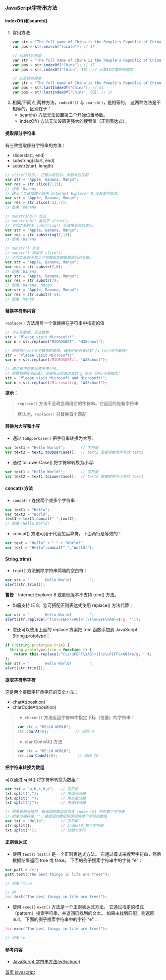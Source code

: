 ### JavaScript字符串方法

#### indexOf()和search()
1. 常用方法
    ```javascript
    var str = "The full name of China is the People's Republic of China.";
    var pos = str.search("locate"); // 17

    // 从前往后搜索
    var str = "The full name of China is the People's Republic of China.";
    var pos = str.indexOf("China"); // 17
    var pos = str.indexOf("China", 18); // 从第18位置开始搜索

    // 从后往前搜索
    var str = "The full name of China is the People's Republic of China.";
    var pos = str.lastIndexOf("China"); // 51
    var pos = str.lastIndexOf("China", 50); // 17
    ```
2. 相同/不同点
    两种方法，`indexOf()` 与 `search()`，是相等的。
    这两种方法是不相等的。区别在于：
    * search() 方法无法设置第二个开始位置参数。
    * indexOf() 方法无法设置更强大的搜索值（正则表达式）。

#### 提取部分字符串
有三种提取部分字符串的方法：
  * slice(start, end)
  * substring(start, end)
  * substr(start, length)
```javascript
// slice()方法： 正数从前往后，负数从后往前
var str = "Apple, Banana, Mango";
var res = str.slice(7,13);
// 结果：Banana
// 提示：负值位置不适用 Internet Explorer 8 及其更早版本。
var str = "Apple, Banana, Mango";
var res = str.slice(-13,-7);
// 结果：Banana

// substring() 方法
// substring() 类似于 slice()。
// 不同之处在于 substring() 无法接受负的索引。
var str = "Apple, Banana, Mango";
var res = str.substring(7,13);
// 结果：Banana

// substr() 方法
// substr() 类似于 slice()。
// 不同之处在于第二个参数规定被提取部分的长度。
var str = "Apple, Banana, Mango";
var res = str.substr(7,6);
// 结果：Banana
var str = "Apple, Banana, Mango";
var res = str.substr(7);
// 结果：Banana, Mango
var str = "Apple, Banana, Mango";
var res = str.substr(-5);
// 结果：Mango
```
#### 替换字符串内容
`replace()` 方法用另一个值替换在字符串中指定的值
```javascript
// 大小写敏感，无法替换
str = "Please visit Microsoft!";
var n = str.replace("MICROSOFT", "W3School");

// 如需执行大小写不敏感的替换，请使用正则表达式 /i（大小写不敏感）
str = "Please visit Microsoft!";
var n = str.replace(/MICROSOFT/i, "W3School");

// 请注意正则表达式不带引号。
// 如需替换所有匹配，请使用正则表达式的 g 标志（用于全局搜索）
str = "Please visit Microsoft and Microsoft!";
var n = str.replace(/Microsoft/g, "W3School");
```
**提示：**
> `replace()` 方法不会改变调用它的字符串。它返回的是新字符串 
> 
> 默认地，`replace()` 只替换首个匹配

#### 转换为大写和小写
* 通过 `toUpperCase()` 把字符串转换为大写:
```javascript
var text1 = "Hello World!";       // 字符串
var text2 = text1.toUpperCase();  // text2 是被转换为大写的 text1
```
* 通过 toLowerCase() 把字符串转换为小写:
```javascript
var text1 = "Hello World!";       // 字符串
var text2 = text1.toLowerCase();  // text2 是被转换为小写的 text1
```

#### concat() 方法
* `concat()` 连接两个或多个字符串：
```javascript
var text1 = "Hello";
var text2 = "World";
text3 = text1.concat(" ",text2);
// 结果：Hello World!
```
* concat() 方法可用于代替加运算符。下面两行是等效的：
```javascript
var text = "Hello" + " " + "World!";
var text = "Hello".concat(" ","World!");
```
#### String.trim()
* `trim()` 方法删除字符串两端的空白符：
```javascript
var str = "       Hello World!        ";
alert(str.trim());
```
**警告**：Internet Explorer 8 或更低版本不支持 trim() 方法。
* 如需支持 IE 8，您可搭配正则表达式使用 replace() 方法代替：
```javascript
var str = "       Hello World!        ";
alert(str.replace(/^[\s\uFEFF\xA0]+|[\s\uFEFF\xA0]+$/g, ''));
```
* 您还可以使用上面的 replace 方案把 trim 函数添加到 JavaScript String.prototype：
```javascript
if (!String.prototype.trim) {
  String.prototype.trim = function () {
    return this.replace(/^[\s\uFEFF\xA0]+|[\s\uFEFF\xA0]+$/g, '');
};
var str = "       Hello World!        ";
alert(str.trim());
```
#### 提取字符串字符
这是两个提取字符串字符的安全方法：
* charAt(position)
* charCodeAt(position)
> * `charAt()` 方法返回字符串中指定下标（位置）的字符串：
> ```javascript
> var str = "HELLO WORLD";
> str.charAt(0);            // 返回 H
> ```
> * charCodeAt() 方法
> ```javascript
> var str = "HELLO WORLD";
> str.charCodeAt(0);         // 返回 72
> ```
#### 把字符串转换为数组
可以通过 split() 将字符串转换为数组：
```javascript
var txt = "a,b,c,d,e";   // 字符串
txt.split(",");          // 用逗号分隔
txt.split(" ");          // 用空格分隔
txt.split("|");          // 用竖线分隔

// 如果省略分隔符，被返回的数组将包含 index [0] 中的整个字符串
// 如果分隔符是 ""，被返回的数组将是间隔单个字符的数组
var txt = "Hello";       // 字符串
str.split();             // index[0]整个字符串
txt.split("");           // 分隔为字符
```
#### 正则表达式
* 使用 `test()`
`test()` 是一个正则表达式方法。
它通过模式来搜索字符串，然后根据结果返回 true 或 false。
下面的例子搜索字符串中的字符 "e"：
```javascript
var patt = /e/;
patt.test("The best things in life are free!"); 

// 结果：true

// 同
/e/.test("The best things in life are free!");
```
* 使用 `exec()`
`exec()` 方法是一个正则表达式方法。
它通过指定的模式（pattern）搜索字符串，并返回已找到的文本。
如果未找到匹配，则返回 null。
下面的例子搜索字符串中的字符 "e"：
```javascript
/e/.exec("The best things in life are free!");

// 结果：e
```

#### 参考内容
* [JavaScript 字符串方法(w3school)](https://www.w3school.com.cn/js/js_string_methods.asp)


[首页](../../README.md) [javascript](javascript.md)
